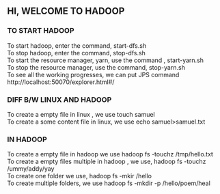 ## HI, WELCOME TO HADOOP <HDFS> <br/>
### TO START HADOOP <br/>
To start hadoop, enter the command, start-dfs.sh <br/>
To stop hadoop, enter the command, stop-dfs.sh <br/>
To start the resource manager, yarn, use the command , start-yarn.sh <br/>
To stop the resource manager, use the command, stop-yarn.sh <br/>
To see all the working progresses, we can put JPS command <br/>
http://localhost:50070/explorer.html#/ <br/>

### DIFF B/W LINUX AND HADOOP <br/>
To create a empty file in linux , we use touch samuel <br/>
To create a some content file in linux, we use echo samuel>samuel.txt <br/>
 ### IN HADOOP <br/>
 To create a empty file in hadoop we use hadoop fs -touchz /tmp/hello.txt <br/>
 To create a empty files multiple in hadoop , we use, hadoop fs -touchz /ummy/addy/yay <br/>
 To create one folder we use, hadoop fs -mkir /hello <br/>
 To create multiple folders, we use hadoop fs -mkdir -p /hello/poem/heal <br/>
 



